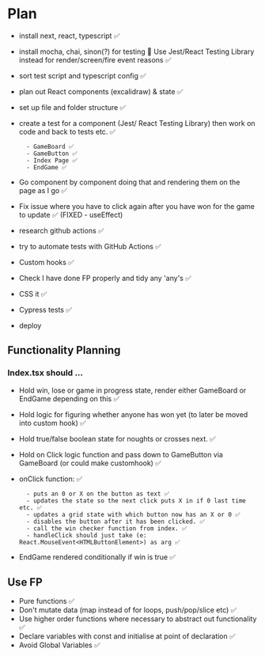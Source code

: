 # Plan

- install next, react, typescript ✅ 
- install mocha, chai, sinon(?) for testing 🚫 Use Jest/React Testing Library instead for render/screen/fire event reasons ✅ 
- sort test script and typescript config ✅
- plan out React components (excalidraw) & state ✅
- set up file and folder structure ✅
- create a test for a component (Jest/ React Testing Library) then work on code and back to tests etc. ✅

        - GameBoard ✅
        - GameButton ✅
        - Index Page ✅
        - EndGame ✅
        
- Go component by component doing that and rendering them on the page as I go ✅
- Fix issue where you have to click again after you have won for the game to update ✅ (FIXED - useEffect)
- research github actions ✅
- try to automate tests with GitHub Actions ✅
- Custom hooks ✅
- Check I have done FP properly and tidy any 'any's ✅
- CSS it ✅
- Cypress tests ✅
- deploy

## Functionality Planning
### Index.tsx should ...
- Hold win, lose or game in progress state, render either GameBoard or EndGame depending on this ✅
- Hold logic for figuring whether anyone has won yet (to later be moved into custom hook) ✅
- Hold true/false boolean state for noughts or crosses next. ✅
- Hold on Click logic function and pass down to GameButton via GameBoard (or could make customhook) ✅
- onClick function:  ✅

        - puts an 0 or X on the button as text ✅
        - updates the state so the next click puts X in if 0 last time etc. ✅
        - updates a grid state with which button now has an X or 0 ✅
        - disables the button after it has been clicked. ✅
        - call the win checker function from index. ✅
        - handleClick should just take (e: React.MouseEvent<HTMLButtonElement>) as arg ✅

- EndGame rendered conditionally if win is true ✅


## Use FP
- Pure functions ✅
- Don't mutate data (map instead of for loops, push/pop/slice etc) ✅
- Use higher order functions where necessary to abstract out functionality ✅
- Declare variables with const and initialise at point of declaration ✅
- Avoid Global Variables ✅
